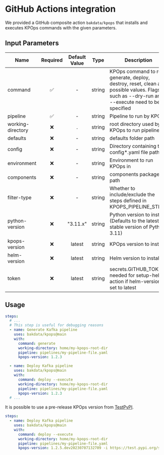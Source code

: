 # GitHub Actions integration

We provided a GitHub composite action `bakdata/kpops` that installs and executes KPOps commands with the given parameters.

## Input Parameters

| Name              | Required | Default Value |  Type  | Description                                                                                                                                   |
| ----------------- | :------: | :-----------: | :----: | --------------------------------------------------------------------------------------------------------------------------------------------- |
| command           |    ✅    |       -       | string | KPOps command to run. generate, deploy, destroy, reset, clean are possible values. Flags such as --dry-run and --execute need to be specified |
| pipeline          |    ✅    |       -       | string | Pipeline to run by KPOps                                                                                                                      |
| working-directory |    ❌    |       .       | string | root directory used by KPOps to run pipelines                                                                                                 |
| defaults          |    ❌    |       -       | string | defaults folder path                                                                                                                          |
| config            |    ❌    |       -       | string | Directory containing the config*.yaml file path                                                                                               |
| environment       |    ❌    |       -       | string | Environment to run KPOps in                                                                                                                   |
| components        |    ❌    |       -       | string | components package path                                                                                                                       |
| filter-type       |    ❌    |       -       | string | Whether to include/exclude the steps defined in KPOPS_PIPELINE_STEPS                                                                          |
| python-version    |    ❌    |   "3.11.x"    | string | Python version to install (Defaults to the latest stable version of Python 3.11)                                                              |
| kpops-version     |    ❌    |    latest     | string | KPOps version to install                                                                                                                      |
| helm-version      |    ❌    |    latest     | string | Helm version to install                                                                                                                       |
| token             |    ❌    |    latest     | string | secrets.GITHUB_TOKEN, needed for setup-helm action if helm-version is set to latest                                                           |

## Usage

```yaml
steps:
  # ...
  # This step is useful for debugging reasons
  - name: Generate Kafka pipeline
    uses: bakdata/kpops@main
    with:
      command: generate
      working-directory: home/my-kpops-root-dir
      pipeline: pipelines/my-pipeline-file.yaml
      kpops-version: 1.2.3

  - name: Deploy Kafka pipeline
    uses: bakdata/kpops@main
    with:
      command: deploy --execute
      working-directory: home/my-kpops-root-dir
      pipeline: pipelines/my-pipeline-file.yaml
      kpops-version: 1.2.3
  # ...
```

It is possible to use a pre-release KPOps version from [TestPyPI](https://test.pypi.org/project/kpops/#history).

```yaml
steps:
  - name: Deploy Kafka pipeline
    uses: bakdata/kpops@main
    with:
      command: deploy --execute
      working-directory: home/my-kpops-root-dir
      pipeline: pipelines/my-pipeline-file.yaml
      kpops-version: 1.2.5.dev20230707132709 -i https://test.pypi.org/simple/ --extra-index-url https://pypi.org/simple/
```
